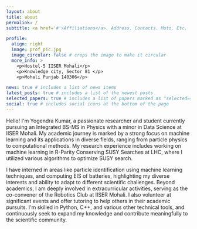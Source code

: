 ```yaml
---
layout: about
title: about
permalink: /
subtitle: <a href='#'>Affiliations</a>. Address. Contacts. Moto. Etc.

profile:
  align: right
  image: prof_pic.jpg
  image_circular: false # crops the image to make it circular
  more_info: >
    <p>Hostel-5 IISER Mohali</p>
    <p>Knowledge city, Sector 81 </p>
    <p>Mohali Punjab 140306</p>

news: true # includes a list of news items
latest_posts: true # includes a list of the newest posts
selected_papers: true # includes a list of papers marked as "selected={true}"
social: true # includes social icons at the bottom of the page
---
```


Hello! I'm Yogendra Kumar, a passionate researcher and student currently pursuing an Integrated BS-MS in Physics with a minor in Data Science at IISER Mohali. My academic journey is marked by a strong focus on machine learning and its applications in diverse fields, ranging from particle physics to computational methods. My research experience includes working on machine learning in R-Parity Conserving SUSY Searches at LHC, where I utilized various algorithms to optimize SUSY search. 

I have interned in areas like particle identification using machine learning techniques, and computing EIS of batteries, highlighting my diverse interests and ability to adapt to different scientific challenges. Beyond academics, I am deeply involved in extracurricular activities, serving as the co-convener of the Robotics Club at IISER Mohali. I also volunteer at significant events and offer tutoring to help others in their academic pursuits. I'm skilled in Python, C++, and various other technical tools, and continuously seek to expand my knowledge and contribute meaningfully to the scientific community.

